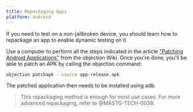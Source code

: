 ```yaml
---
title: Repackaging Apps
platform: android
---
```


If you need to test on a non-jailbroken device, you should learn how to repackage an app to enable dynamic testing on it.

Use a computer to perform all the steps indicated in the article ["Patching Android Applications"](https://github.com/sensepost/objection/wiki/Patching-Android-Applications) from the objection Wiki. Once you're done, you'll be able to patch an APK by calling the objection command:

```bash
objection patchapk --source app-release.apk
```

The patched application then needs to be installed using adb.

> This repackaging method is enough for most use cases. For more advanced repackaging, refer to @MASTG-TECH-0039.
